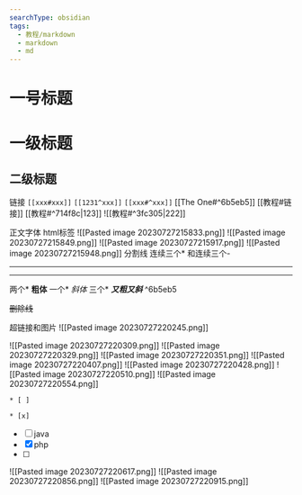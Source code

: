 ```yaml
---
searchType: obsidian
tags:
  - 教程/markdown
  - markdown
  - md
---
```


# 一号标题
一级标题
===
二级标题
---

链接
`[[xxx#xxx]]`
`[[1231^xxx]]`
`[[xxx#^xxx]]`
[[The One#^6b5eb5]]
[[教程#链接]]
[[教程#^714f8c|123]]
![[教程#^3fc305|222]]



正文字体
html标签
![[Pasted image 20230727215833.png]]
![[Pasted image 20230727215849.png]]
![[Pasted image 20230727215917.png]]
![[Pasted image 20230727215948.png]]
分割线
连续三个* 和连续三个-
***
---
两个*
**粗体**
一个*
*斜体*
三个*
***又粗又斜*** ^6b5eb5

~~删除线~~

超链接和图片
![[Pasted image 20230727220245.png]]


![[Pasted image 20230727220309.png]]
![[Pasted image 20230727220329.png]]
![[Pasted image 20230727220351.png]]
![[Pasted image 20230727220407.png]]
![[Pasted image 20230727220428.png]]
![[Pasted image 20230727220510.png]]
![[Pasted image 20230727220554.png]]

`* [ ]`

`* [x]`

- [ ] java
- [x] php
- [ ] 
 
![[Pasted image 20230727220617.png]]
![[Pasted image 20230727220856.png]]
![[Pasted image 20230727220915.png]]
